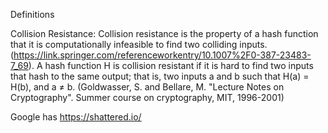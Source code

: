Definitions

Collision Resistance: Collision resistance is the property of a hash function that it is computationally infeasible to find two colliding inputs. (https://link.springer.com/referenceworkentry/10.1007%2F0-387-23483-7_69). A hash function H is collision resistant if it is hard to find two inputs that hash to the same output; that is, two inputs a and b such that H(a) = H(b), and a ≠ b. (Goldwasser, S. and Bellare, M. "Lecture Notes on Cryptography". Summer course on cryptography, MIT, 1996-2001)

Google has https://shattered.io/ 
